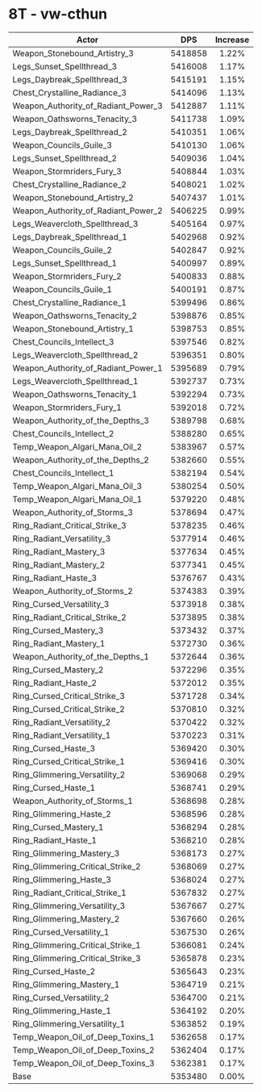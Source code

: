 # 8T - vw-cthun
| Actor | DPS | Increase |
|---|:---:|:---:|
|Weapon_Stonebound_Artistry_3|5418858|1.22%|
|Legs_Sunset_Spellthread_3|5416008|1.17%|
|Legs_Daybreak_Spellthread_3|5415191|1.15%|
|Chest_Crystalline_Radiance_3|5414096|1.13%|
|Weapon_Authority_of_Radiant_Power_3|5412887|1.11%|
|Weapon_Oathsworns_Tenacity_3|5411738|1.09%|
|Legs_Daybreak_Spellthread_2|5410351|1.06%|
|Weapon_Councils_Guile_3|5410130|1.06%|
|Legs_Sunset_Spellthread_2|5409036|1.04%|
|Weapon_Stormriders_Fury_3|5408844|1.03%|
|Chest_Crystalline_Radiance_2|5408021|1.02%|
|Weapon_Stonebound_Artistry_2|5407437|1.01%|
|Weapon_Authority_of_Radiant_Power_2|5406225|0.99%|
|Legs_Weavercloth_Spellthread_3|5405164|0.97%|
|Legs_Daybreak_Spellthread_1|5402968|0.92%|
|Weapon_Councils_Guile_2|5402847|0.92%|
|Legs_Sunset_Spellthread_1|5400997|0.89%|
|Weapon_Stormriders_Fury_2|5400833|0.88%|
|Weapon_Councils_Guile_1|5400191|0.87%|
|Chest_Crystalline_Radiance_1|5399496|0.86%|
|Weapon_Oathsworns_Tenacity_2|5398876|0.85%|
|Weapon_Stonebound_Artistry_1|5398753|0.85%|
|Chest_Councils_Intellect_3|5397546|0.82%|
|Legs_Weavercloth_Spellthread_2|5396351|0.80%|
|Weapon_Authority_of_Radiant_Power_1|5395689|0.79%|
|Legs_Weavercloth_Spellthread_1|5392737|0.73%|
|Weapon_Oathsworns_Tenacity_1|5392294|0.73%|
|Weapon_Stormriders_Fury_1|5392018|0.72%|
|Weapon_Authority_of_the_Depths_3|5389798|0.68%|
|Chest_Councils_Intellect_2|5388280|0.65%|
|Temp_Weapon_Algari_Mana_Oil_2|5383967|0.57%|
|Weapon_Authority_of_the_Depths_2|5382660|0.55%|
|Chest_Councils_Intellect_1|5382194|0.54%|
|Temp_Weapon_Algari_Mana_Oil_3|5380254|0.50%|
|Temp_Weapon_Algari_Mana_Oil_1|5379220|0.48%|
|Weapon_Authority_of_Storms_3|5378694|0.47%|
|Ring_Radiant_Critical_Strike_3|5378235|0.46%|
|Ring_Radiant_Versatility_3|5377914|0.46%|
|Ring_Radiant_Mastery_3|5377634|0.45%|
|Ring_Radiant_Mastery_2|5377341|0.45%|
|Ring_Radiant_Haste_3|5376767|0.43%|
|Weapon_Authority_of_Storms_2|5374383|0.39%|
|Ring_Cursed_Versatility_3|5373918|0.38%|
|Ring_Radiant_Critical_Strike_2|5373895|0.38%|
|Ring_Cursed_Mastery_3|5373432|0.37%|
|Ring_Radiant_Mastery_1|5372730|0.36%|
|Weapon_Authority_of_the_Depths_1|5372644|0.36%|
|Ring_Cursed_Mastery_2|5372296|0.35%|
|Ring_Radiant_Haste_2|5372012|0.35%|
|Ring_Cursed_Critical_Strike_3|5371728|0.34%|
|Ring_Cursed_Critical_Strike_2|5370810|0.32%|
|Ring_Radiant_Versatility_2|5370422|0.32%|
|Ring_Radiant_Versatility_1|5370223|0.31%|
|Ring_Cursed_Haste_3|5369420|0.30%|
|Ring_Cursed_Critical_Strike_1|5369416|0.30%|
|Ring_Glimmering_Versatility_2|5369068|0.29%|
|Ring_Cursed_Haste_1|5368741|0.29%|
|Weapon_Authority_of_Storms_1|5368698|0.28%|
|Ring_Glimmering_Haste_2|5368596|0.28%|
|Ring_Cursed_Mastery_1|5368294|0.28%|
|Ring_Radiant_Haste_1|5368210|0.28%|
|Ring_Glimmering_Mastery_3|5368173|0.27%|
|Ring_Glimmering_Critical_Strike_2|5368069|0.27%|
|Ring_Glimmering_Haste_3|5368024|0.27%|
|Ring_Radiant_Critical_Strike_1|5367832|0.27%|
|Ring_Glimmering_Versatility_3|5367667|0.27%|
|Ring_Glimmering_Mastery_2|5367660|0.26%|
|Ring_Cursed_Versatility_1|5367530|0.26%|
|Ring_Glimmering_Critical_Strike_1|5366081|0.24%|
|Ring_Glimmering_Critical_Strike_3|5365878|0.23%|
|Ring_Cursed_Haste_2|5365643|0.23%|
|Ring_Glimmering_Mastery_1|5364719|0.21%|
|Ring_Cursed_Versatility_2|5364700|0.21%|
|Ring_Glimmering_Haste_1|5364192|0.20%|
|Ring_Glimmering_Versatility_1|5363852|0.19%|
|Temp_Weapon_Oil_of_Deep_Toxins_1|5362658|0.17%|
|Temp_Weapon_Oil_of_Deep_Toxins_2|5362404|0.17%|
|Temp_Weapon_Oil_of_Deep_Toxins_3|5362381|0.17%|
|Base|5353480|0.00%|
